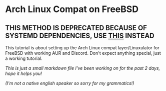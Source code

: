 # Arch Linux Compat on FreeBSD

## THIS METHOD IS DEPRECATED BECAUSE OF SYSTEMD DEPENDENCIES, USE [THIS](https://github.com/mtrkss/artix-compat-tutor) INSTEAD

This tutorial is about setting up the Arch Linux compat layer/Linuxulator for FreeBSD with working AUR and Discord.
Don't expect anything special, just a working tutorial.

*This is just a small markdown file I've been working on for the past 2 days, hope it helps you!*

*(I'm not a native english speaker so sorry for my grammatics!)*
